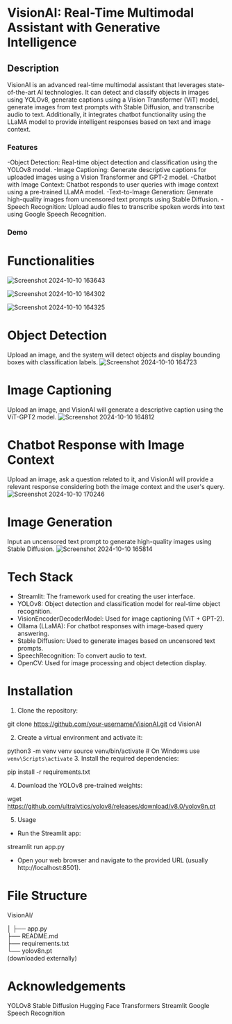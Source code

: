 # VisionAI: Real-Time Multimodal Assistant with Generative Intelligence


## Description

VisionAI is an advanced real-time multimodal assistant that leverages state-of-the-art AI technologies. It can detect and classify objects in images using YOLOv8, generate captions using a Vision Transformer (ViT) model, generate images from text prompts with Stable Diffusion, and transcribe audio to text. Additionally, it integrates chatbot functionality using the LLaMA model to provide intelligent responses based on text and image context.


### Features

-Object Detection: Real-time object detection and classification using the YOLOv8 model.
-Image Captioning: Generate descriptive captions for uploaded images using a Vision Transformer and GPT-2 model.
-Chatbot with Image Context: Chatbot responds to user queries with image context using a pre-trained LLaMA model.
-Text-to-Image Generation: Generate high-quality images from uncensored text prompts using Stable Diffusion.
-Speech Recognition: Upload audio files to transcribe spoken words into text using Google Speech Recognition.

### Demo

# Functionalities
![Screenshot 2024-10-10 163643](https://github.com/user-attachments/assets/719ac6c5-d1e3-4919-ba87-3e7436a06427)

![Screenshot 2024-10-10 164302](https://github.com/user-attachments/assets/d42abb49-2fdb-4cbb-9a1f-8778537d5a5b)

![Screenshot 2024-10-10 164325](https://github.com/user-attachments/assets/ecd1363e-8b6b-41a6-985f-093f0a82ad4f)


# Object Detection
Upload an image, and the system will detect objects and display bounding boxes with classification labels.
![Screenshot 2024-10-10 164723](https://github.com/user-attachments/assets/7cccc8b8-dd1a-49c2-a3ff-e2e5df175e2e)

# Image Captioning
Upload an image, and VisionAI will generate a descriptive caption using the ViT-GPT2 model.
![Screenshot 2024-10-10 164812](https://github.com/user-attachments/assets/b95fd339-62bb-4ee8-9ea7-722e4bcfeeb9)


# Chatbot Response with Image Context
Upload an image, ask a question related to it, and VisionAI will provide a relevant response considering both the image context and the user's query.
![Screenshot 2024-10-10 170246](https://github.com/user-attachments/assets/f0866885-9530-4c10-a41a-dea0c381854a)

# Image Generation
Input an uncensored text prompt to generate high-quality images using Stable Diffusion.
![Screenshot 2024-10-10 165814](https://github.com/user-attachments/assets/1fc38e39-1621-4867-b4f7-4d8f0fa6bfa9)





# Tech Stack

- Streamlit: The framework used for creating the user interface.
- YOLOv8: Object detection and classification model for real-time object recognition.
- VisionEncoderDecoderModel: Used for image captioning (ViT + GPT-2).
- Ollama (LLaMA): For chatbot responses with image-based query answering.
- Stable Diffusion: Used to generate images based on uncensored text prompts.
- SpeechRecognition: To convert audio to text.
- OpenCV: Used for image processing and object detection display.


# Installation
1. Clone the repository:

git clone https://github.com/your-username/VisionAI.git
cd VisionAI

2. Create a virtual environment and activate it:

python3 -m venv venv
source venv/bin/activate  # On Windows use `venv\Scripts\activate`
3. Install the required dependencies:

pip install -r requirements.txt

4. Download the YOLOv8 pre-trained weights:

wget https://github.com/ultralytics/yolov8/releases/download/v8.0/yolov8n.pt

5. Usage
- Run the Streamlit app:

streamlit run app.py

- Open your web browser and navigate to the provided URL (usually http://localhost:8501).

# File Structure

VisionAI/

│ 
├── app.py                 
├── README.md               
├── requirements.txt        
└── yolov8n.pt               
(downloaded externally)


# Acknowledgements

YOLOv8
Stable Diffusion
Hugging Face Transformers
Streamlit
Google Speech Recognition

